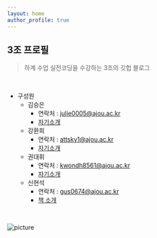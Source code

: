 ```yaml
---
layout: home
author_profile: true
---
```



## 3조 프로필
>  하계 수업 실전코딩을 수강하는 3조의 깃헙 블로그  
<br/>

* 구성원
  * 김승은
    * 연락처 : julie0005@ajou.ac.kr
    * [자기소개](https://julie0005.github.io/group3_blog/hello/)
  * 강환희
    * 연락처 : attsky1@ajou.ac.kr
    * [자기소개](https://julie0005.github.io/group3_blog/hello2/)
  * 권대휘
    * 연락처 : kwondh8561@ajou.ac.kr
    * [자기소개](https://julie0005.github.io/group3_blog/hello3/)
  * 신현석
    * 연락처 : gus0674@ajou.ac.kr
    * [책 소개](https://julie0005.github.io/group3_blog/hello4/)  
<br/>

![picture](https://data.1freewallpapers.com/detail/code-programming-text-strings-multicolored.jpg)


